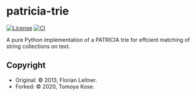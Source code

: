 # patricia-trie

[![License][license-badge]][license]
[![CI][ci-badge]][ci]

A pure Python implementation of a PATRICIA trie for effcient matching of string collections on text.


## Copyright

- Original: &copy; 2013, Florian Leitner.
- Forked: &copy; 2020, Tomoya Kose.

[license-badge]: https://img.shields.io/badge/license-Apache_2.0-yellowgreen.svg?style=flat-square
[license]: LICENSE
[ci-badge]: https://img.shields.io/travis/mitsuse/patricia-trie/master.svg?style=flat-square
[ci]: https://travis-ci.org/mitsuse/patricia-trie